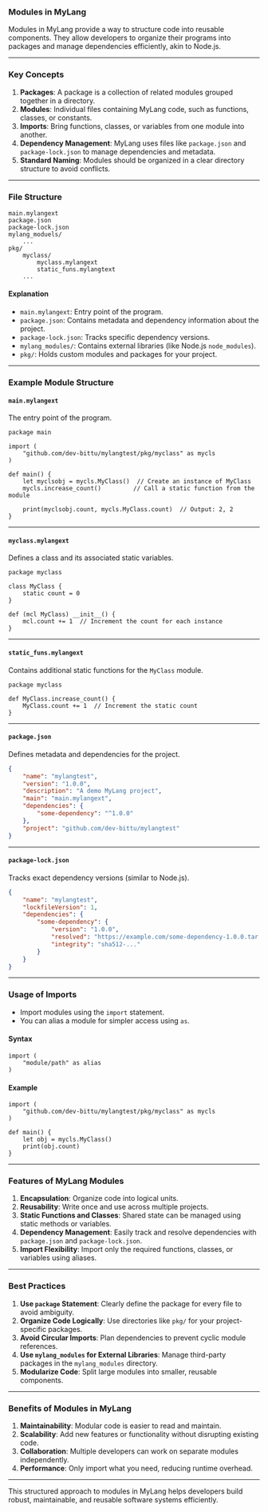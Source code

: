 ### **Modules in MyLang**

Modules in MyLang provide a way to structure code into reusable components. They allow developers to organize their programs into packages and manage dependencies efficiently, akin to Node.js.

---

### **Key Concepts**

1. **Packages**: A package is a collection of related modules grouped together in a directory.  
2. **Modules**: Individual files containing MyLang code, such as functions, classes, or constants.  
3. **Imports**: Bring functions, classes, or variables from one module into another.  
4. **Dependency Management**: MyLang uses files like `package.json` and `package-lock.json` to manage dependencies and metadata.  
5. **Standard Naming**: Modules should be organized in a clear directory structure to avoid conflicts.

---

### **File Structure**

```plaintext
main.mylangext
package.json
package-lock.json
mylang_moduels/
    ...
pkg/
    myclass/
        myclass.mylangext
        static_funs.mylangtext
    ...
```

#### **Explanation**
- `main.mylangext`: Entry point of the program.
- `package.json`: Contains metadata and dependency information about the project.
- `package-lock.json`: Tracks specific dependency versions.
- `mylang_modules/`: Contains external libraries (like Node.js `node_modules`).
- `pkg/`: Holds custom modules and packages for your project.

---

### **Example Module Structure**

#### `main.mylangext`  
The entry point of the program.

```mylang
package main

import (
    "github.com/dev-bittu/mylangtest/pkg/myclass" as mycls
)

def main() {
    let myclsobj = mycls.MyClass()  // Create an instance of MyClass
    mycls.increase_count()         // Call a static function from the module

    print(myclsobj.count, mycls.MyClass.count)  // Output: 2, 2
}
```

---

#### `myclass.mylangext`  
Defines a class and its associated static variables.

```mylang
package myclass

class MyClass {
    static count = 0
}

def (mcl MyClass) __init__() {
    mcl.count += 1  // Increment the count for each instance
}
```

---

#### `static_funs.mylangext`  
Contains additional static functions for the `MyClass` module.

```mylang
package myclass

def MyClass.increase_count() {
    MyClass.count += 1  // Increment the static count
}
```

---

#### `package.json`  
Defines metadata and dependencies for the project.

```json
{
    "name": "mylangtest",
    "version": "1.0.0",
    "description": "A demo MyLang project",
    "main": "main.mylangext",
    "dependencies": {
        "some-dependency": "^1.0.0"
    },
    "project": "github.com/dev-bittu/mylangtest"
}
```

---

#### `package-lock.json`  
Tracks exact dependency versions (similar to Node.js).

```json
{
    "name": "mylangtest",
    "lockfileVersion": 1,
    "dependencies": {
        "some-dependency": {
            "version": "1.0.0",
            "resolved": "https://example.com/some-dependency-1.0.0.tar.gz",
            "integrity": "sha512-..."
        }
    }
}
```

---

### **Usage of Imports**

- Import modules using the `import` statement.
- You can alias a module for simpler access using `as`.

#### **Syntax**
```mylang
import (
    "module/path" as alias
)
```

#### **Example**
```mylang
import (
    "github.com/dev-bittu/mylangtest/pkg/myclass" as mycls
)

def main() {
    let obj = mycls.MyClass()
    print(obj.count)
}
```

---

### **Features of MyLang Modules**

1. **Encapsulation**: Organize code into logical units.
2. **Reusability**: Write once and use across multiple projects.
3. **Static Functions and Classes**: Shared state can be managed using static methods or variables.
4. **Dependency Management**: Easily track and resolve dependencies with `package.json` and `package-lock.json`.
5. **Import Flexibility**: Import only the required functions, classes, or variables using aliases.

---

### **Best Practices**

1. **Use `package` Statement**: Clearly define the package for every file to avoid ambiguity.
2. **Organize Code Logically**: Use directories like `pkg/` for your project-specific packages.
3. **Avoid Circular Imports**: Plan dependencies to prevent cyclic module references.
4. **Use `mylang_modules` for External Libraries**: Manage third-party packages in the `mylang_modules` directory.
5. **Modularize Code**: Split large modules into smaller, reusable components.

---

### **Benefits of Modules in MyLang**

1. **Maintainability**: Modular code is easier to read and maintain.
2. **Scalability**: Add new features or functionality without disrupting existing code.
3. **Collaboration**: Multiple developers can work on separate modules independently.
4. **Performance**: Only import what you need, reducing runtime overhead.

---

This structured approach to modules in MyLang helps developers build robust, maintainable, and reusable software systems efficiently.